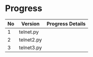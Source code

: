 # Progress

|No|Version|Progress Details|
|--|-------|----------------|
|1|telnet.py||
|2|telnet2.py||
|3|telnet3.py||



